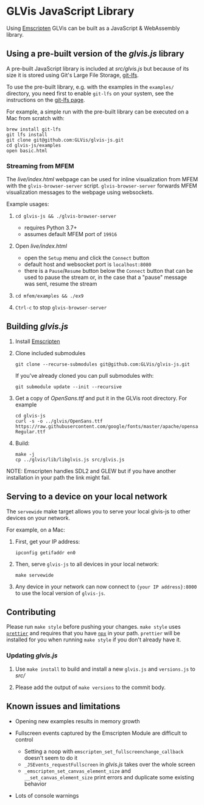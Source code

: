 # GLVis JavaScript Library

Using [Emscripten](https://emscripten.org/index.html) GLVis can be built as a JavaScript & WebAssembly library.


## Using a pre-built version of the _glvis.js_ library

A pre-built JavaScript library is included at _src/glvis.js_ but because of its size it
is stored using Git's Large File Storage, [git-lfs](https://git-lfs.github.com/).

To use the pre-built library, e.g. with the examples in the `examples/` directory, you need
first to enable `git-lfs` on your system, see the instructions on the [git-lfs page](https://git-lfs.github.com/).

For example, a simple run with the pre-built library can be executed on a Mac from scratch with:

```
brew install git-lfs
git lfs install
git clone git@github.com:GLVis/glvis-js.git
cd glvis-js/examples
open basic.html
```

### Streaming from MFEM

The _live/index.html_ webpage can be used for inline visualization from MFEM with the
`glvis-browser-server` script. `glvis-browser-server` forwards MFEM visualization messages to the webpage using websockets.

Example usages:

1. `cd glvis-js && ./glvis-browser-server`

   - requires Python 3.7+
   - assumes default MFEM port of `19916`

2. Open _live/index.html_

   - open the `Setup` menu and click the `Connect` button
   - default host and websocket port is `localhost:8080`
   - there is a `Pause`/`Resume` button below the `Connect` button that can be used to pause the
     stream or, in the case that a "pause" message was sent, resume the stream

3. `cd mfem/examples && ./ex9`

4. `Ctrl-c` to stop `glvis-browser-server`


## Building _glvis.js_

1. Install [Emscripten](https://emscripten.org/docs/getting_started/downloads.html)

2. Clone included submodules

    ```
    git clone --recurse-submodules git@github.com:GLVis/glvis-js.git
    ```

   If you've already cloned you can pull submodules with:

   ```
   git submodule update --init --recursive
   ```

3. Get a copy of _OpenSans.ttf_ and put it in the GLVis root directory. For example

   ```
   cd glvis-js
   curl -s -o ../glvis/OpenSans.ttf https://raw.githubusercontent.com/google/fonts/master/apache/opensans/OpenSans-Regular.ttf
   ```

4. Build:

   ```
   make -j
   cp ../glvis/lib/libglvis.js src/glvis.js
   ```

NOTE: Emscripten handles SDL2 and GLEW but if you have another installation in your path the link
might fail.


## Serving to a device on your local network

The `servewide` make target allows you to serve your local glvis-js to other devices on your
network.

For example, on a Mac:

1. First, get your IP address:

   ```shell
   ipconfig getifaddr en0
   ```

2. Then, serve `glvis-js` to all devices in your local network:

   ```shell
   make servewide
   ```

3. Any device in your network can now connect to `{your IP address}:8000` to use the local version of `glvis-js`.


## Contributing

Please run `make style` before pushing your changes. `make style` uses
[`prettier`](https://prettier.io) and requires that you have
[`npx`](https://www.npmjs.com/package/npx) in your path. `prettier` will
be installed for you when running `make style` if you don't already have it.

### Updating _glvis.js_

1. Use `make install` to build and install a new `glvis.js` and `versions.js` to *src/*

2. Please add the output of `make versions` to the commit body.


## Known issues and limitations

- Opening new examples results in memory growth

- Fullscreen events captured by the Emscripten Module are difficult to control

  - Setting a noop with `emscripten_set_fullscreenchange_callback` doesn't seem to do it
  - `_JSEvents_requestFullscreen` in _glvis.js_ takes over the whole screen
  - `_emscripten_set_canvas_element_size` and `__set_canvas_element_size` print errors and duplicate
    some existing behavior

- Lots of console warnings
